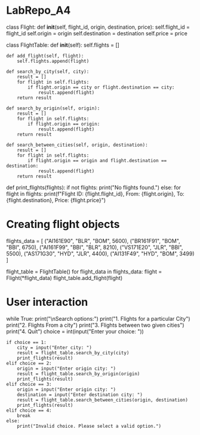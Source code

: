 # LabRepo_A4
class Flight:
    def __init__(self, flight_id, origin, destination, price):
        self.flight_id = flight_id
        self.origin = origin
        self.destination = destination
        self.price = price

class FlightTable:
    def __init__(self):
        self.flights = []

    def add_flight(self, flight):
        self.flights.append(flight)

    def search_by_city(self, city):
        result = []
        for flight in self.flights:
            if flight.origin == city or flight.destination == city:
                result.append(flight)
        return result

    def search_by_origin(self, origin):
        result = []
        for flight in self.flights:
            if flight.origin == origin:
                result.append(flight)
        return result

    def search_between_cities(self, origin, destination):
        result = []
        for flight in self.flights:
            if flight.origin == origin and flight.destination == destination:
                result.append(flight)
        return result

def print_flights(flights):
    if not flights:
        print("No flights found.")
    else:
        for flight in flights:
            print(f"Flight ID: {flight.flight_id}, From: {flight.origin}, To: {flight.destination}, Price: {flight.price}")

# Creating flight objects
flights_data = [
    ("AI161E90", "BLR", "BOM", 5600),
    ("BR161F91", "BOM", "BBI", 6750),
    ("AI161F99", "BBI", "BLR", 8210),
    ("VS171E20", "JLR", "BBI", 5500),
    ("AS171G30", "HYD", "JLR", 4400),
    ("AI131F49", "HYD", "BOM", 3499)
]

flight_table = FlightTable()
for flight_data in flights_data:
    flight = Flight(*flight_data)
    flight_table.add_flight(flight)

# User interaction
while True:
    print("\nSearch options:")
    print("1. Flights for a particular City")
    print("2. Flights From a city")
    print("3. Flights between two given cities")
    print("4. Quit")
    choice = int(input("Enter your choice: "))

    if choice == 1:
        city = input("Enter city: ")
        result = flight_table.search_by_city(city)
        print_flights(result)
    elif choice == 2:
        origin = input("Enter origin city: ")
        result = flight_table.search_by_origin(origin)
        print_flights(result)
    elif choice == 3:
        origin = input("Enter origin city: ")
        destination = input("Enter destination city: ")
        result = flight_table.search_between_cities(origin, destination)
        print_flights(result)
    elif choice == 4:
        break
    else:
        print("Invalid choice. Please select a valid option.")
